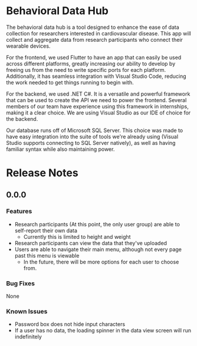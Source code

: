 # Behavioral Data Hub

The behavioral data hub is a tool designed to enhance the ease of data collection for researchers interested in cardiovascular disease. 
This app will collect and aggregate data from research participants who connect their wearable devices.

For the frontend, we used Flutter to have an app that can easily be used across different platforms, greatly increasing our ability to develop by freeing us from the need to write specific ports for each platform. Additionally, it has seamless integration with Visual Studio Code, reducing the work needed to get things running to begin with.

For the backend, we used .NET C#. It is a versatile and powerful framework that can be used to create the API we need to power the frontend. Several members of our team have experience using this framework in internships, making it a clear choice. We are using Visual Studio as our IDE of choice for the backend.

Our database runs off of Microsoft SQL Server. This choice was made to have easy integration into the suite of tools we're already using (Visual Studio supports connecting to SQL Server natively), as well as having familiar syntax while also maintaining power.
# Release Notes

## 0.0.0

### Features
- Research participants (At this point, the only user group) are able to self-report their own data
  - Currently this is limited to height and weight  
- Research participants can view the data that they've uploaded
- Users are able to navigate their main menu, although not every page past this menu is viewable
  - In the future, there will be more options for each user to choose from.

### Bug Fixes
None

### Known Issues
- Password box does not hide input characters
- If a user has no data, the loading spinner in the data view screen will run indefinitely

